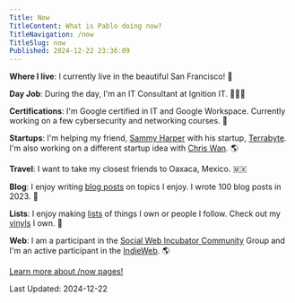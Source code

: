 ```yaml
---
Title: Now
TitleContent: What is Pablo doing now?
TitleNavigation: /now
TitleSlug: now
Published: 2024-12-22 23:36:09
---
```

**Where I live**: I currently live in the beautiful San Francisco! &#127750;

**Day Job**: During the day, I'm an IT Consultant at Ignition IT. &#129489;&#127998;&#8205;&#128187; 

**Certifications**: I'm Google certified in IT and Google Workspace. Currently working on a few cybersecurity and networking courses. &#128295;

**Startups**: I'm helping my friend, [Sammy Harper](https://www.sammyharper.com/) with his startup, [Terrabyte](https://www.terrabyte.eco/). I'm also working on a different startup idea with [Chris Wan](https://www.chriswan.me/#/).  &#127758;

**Travel**: I want to take my closest friends to Oaxaca, Mexico.  &#127474;&#127485;

**Blog**: I enjoy writing  [blog posts](https://lifeofpablo.com/blog/) on topics I enjoy. I wrote 100 blog posts in 2023. &#128221;

**Lists**: I enjoy making [lists](https://lifeofpablo.com/lists/) of things I own or people I follow. Check out my [vinyls](https://lifeofpablo.com/lists/vinyls) I own. &#128220;

**Web**: I am a participant in the [Social Web Incubator Community](https://www.w3.org/community/socialcg/) Group and I'm an active participant in the [IndieWeb](https://indieweb.org). &#127758;

[Learn more about /now pages!](https://nownownow.com/about)

Last Updated: 2024-12-22
